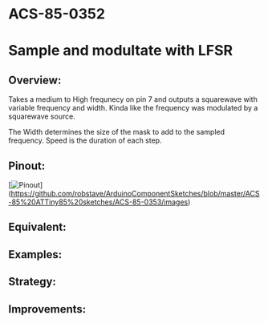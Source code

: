 # ACS-85-0352
Sample and modultate with LFSR
==============

## Overview:
Takes a medium to High frequnecy on pin 7 and outputs a squarewave with variable frequency and width.
Kinda like the frequency was modulated by a squarewave source.

The Width determines the size of the mask to add to the sampled frequency.
Speed is the duration of each step.



 
 
## Pinout:
[![Pinout](https://github.com/robstave/ArduinoComponentSketches/blob/master/ACS-85%20ATTiny85%20sketches/ACS-85-0353/images/acs-85-0353.png)] (https://github.com/robstave/ArduinoComponentSketches/blob/master/ACS-85%20ATTiny85%20sketches/ACS-85-0353/images)


## Equivalent:


## Examples:
 

## Strategy:
 

## Improvements:
   


